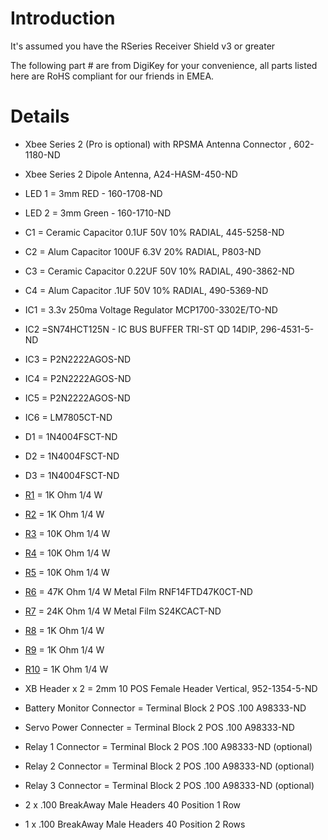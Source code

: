 # Introduction #

It's assumed you have the RSeries Receiver Shield v3 or greater

The following part # are from DigiKey for your convenience, all parts listed here are RoHS compliant for our friends in EMEA.


# Details #

  * Xbee Series 2 (Pro is optional) with RPSMA Antenna Connector , 602-1180-ND
  * Xbee Series 2 Dipole Antenna, A24-HASM-450-ND

  * LED 1 = 3mm RED - 160-1708-ND
  * LED 2 = 3mm Green - 160-1710-ND

  * C1 = Ceramic Capacitor 0.1UF 50V 10% RADIAL, 445-5258-ND
  * C2 =  Alum Capacitor 100UF 6.3V 20% RADIAL, P803-ND
  * C3 = Ceramic Capacitor 0.22UF 50V 10% RADIAL, 490-3862-ND
  * C4 =  Alum Capacitor .1UF 50V 10% RADIAL, 490-5369-ND



  * IC1 = 3.3v 250ma Voltage Regulator MCP1700-3302E/TO-ND
  * IC2 =SN74HCT125N -  IC BUS BUFFER TRI-ST QD 14DIP, 296-4531-5-ND
  * IC3 = P2N2222AGOS-ND
  * IC4 = P2N2222AGOS-ND
  * IC5 = P2N2222AGOS-ND
  * IC6 = LM7805CT-ND

  * D1 = 1N4004FSCT-ND
  * D2 = 1N4004FSCT-ND
  * D3 = 1N4004FSCT-ND

  * [R1](https://code.google.com/p/rseries-open-control/source/detail?r=1) = 1K Ohm 1/4 W
  * [R2](https://code.google.com/p/rseries-open-control/source/detail?r=2) = 1K Ohm 1/4 W
  * [R3](https://code.google.com/p/rseries-open-control/source/detail?r=3) = 10K Ohm 1/4 W
  * [R4](https://code.google.com/p/rseries-open-control/source/detail?r=4) = 10K Ohm 1/4 W
  * [R5](https://code.google.com/p/rseries-open-control/source/detail?r=5) = 10K Ohm 1/4 W
  * [R6](https://code.google.com/p/rseries-open-control/source/detail?r=6) = 47K Ohm 1/4 W Metal Film RNF14FTD47K0CT-ND
  * [R7](https://code.google.com/p/rseries-open-control/source/detail?r=7) = 24K Ohm 1/4 W Metal Film S24KCACT-ND
  * [R8](https://code.google.com/p/rseries-open-control/source/detail?r=8) = 1K Ohm 1/4 W
  * [R9](https://code.google.com/p/rseries-open-control/source/detail?r=9) = 1K Ohm 1/4 W
  * [R10](https://code.google.com/p/rseries-open-control/source/detail?r=10) = 1K Ohm 1/4 W

  * XB Header x 2 = 2mm 10 POS Female Header Vertical,  952-1354-5-ND

  * Battery Monitor Connector = Terminal Block 2 POS .100 A98333-ND
  * Servo Power Connecter      = Terminal Block 2 POS .100 A98333-ND

  * Relay 1 Connector = Terminal Block 2 POS .100 A98333-ND (optional)
  * Relay 2 Connector = Terminal Block 2 POS .100 A98333-ND (optional)
  * Relay 3 Connector = Terminal Block 2 POS .100 A98333-ND (optional)

  * 2 x .100 BreakAway Male Headers 40 Position 1 Row
  * 1 x .100 BreakAway Male Headers 40 Position 2 Rows